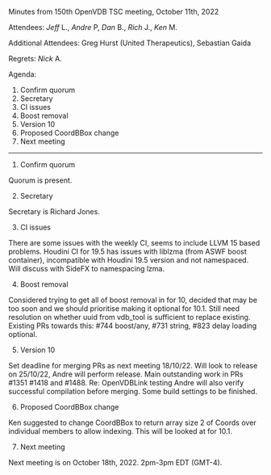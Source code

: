 Minutes from 150th OpenVDB TSC meeting, October 11th, 2022

Attendees: *Jeff* L., *Andre* P, *Dan* B., *Rich* J., *Ken* M.

Additional Attendees: Greg Hurst (United Therapeutics), Sebastian Gaida

Regrets: *Nick* A.

Agenda:

1) Confirm quorum
2) Secretary
3) CI issues
4) Boost removal
5) Version 10
6) Proposed CoordBBox change
7) Next meeting

------------

1) Confirm quorum

Quorum is present.

2) Secretary

Secretary is Richard Jones.
 
3) CI issues

There are some issues with the weekly CI, seems to include LLVM 15 based problems. Houdini CI for 19.5 has issues with liblzma (from ASWF boost container), incompatible with Houdini 19.5 version and not namespaced. Will discuss with SideFX to namespacing lzma. 

4) Boost removal

Considered trying to get all of boost removal in for 10, decided that may be too soon and we should prioritise making it optional for 10.1. Still need resolution on whether uuid from vdb_tool is sufficient to replace existing. Existing PRs towards this: #744 boost/any, #731 string, #823 delay loading optional. 

5) Version 10

Set deadline for merging PRs as next meeting 18/10/22. Will look to release on 25/10/22, Andre will perform release. Main outstanding work in PRs #1351 #1418 and #1488. Re: OpenVDBLink testing Andre will also verify successful compilation before merging. Some build settings to be finished. 

6) Proposed CoordBBox change

Ken suggested to change CoordBBox to return array size 2 of Coords over individual members to allow indexing. This will be looked at for 10.1. 

7) Next meeting

Next meeting is on October 18th, 2022. 2pm-3pm EDT (GMT-4).